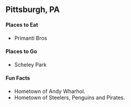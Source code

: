 ## Pittsburgh, PA

#### Places to Eat
- Primanti Bros

#### Places to Go
- Scheley Park

#### Fun Facts
- Hometown of Andy Wharhol.
- Hometown of Steelers, Penguins and Pirates.
